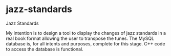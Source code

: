 # jazz-standards

Jazz Standards

My intention is to design a tool to display the changes of jazz standards in a real book format allowing the user to transpose the tunes. The MySQL database is, for all intents and purposes, complete for this stage. C++ code to access the database is functional. 

